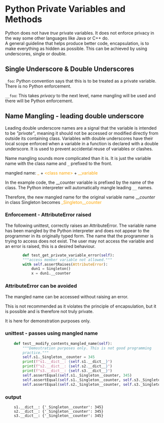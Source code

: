 

# Python Private Variables and Methods

Python does not have _true_ private variables. It does not enforce privacy in the way some other languages like Java or C++ do.  
A general guideline that helps produce better code, encapsulation, is
to make everything as hidden as possible. This can be achieved by using underscores, single or double.
## Single Underscore & Double Underscores

`_foo`: Python convention says that this is to be treated as a private variable. There is no Python enforcement. 

`__foo`: This takes _privacy_ to the next level, name mangling will be used and there will be Python enforcement.



## Name Mangling - leading double underscore
Leading double underscore names are a signal that the variable is
intended to be _"private"_, meaning it should not be accessed or modified directly from outside its containing class. 
Variables with double underscores have their local scope enforced when a variable in a function is declared with a double 
underscore. It is used to prevent accidental reuse of variables or clashes.

Name mangling sounds more complicated than it is. It is just the variable name with the class name and `_` prefixed to the front.

mangled name: <span style="color: orange;">_</span> + <span style="color: orange;">&lt;class name&gt;</span> + <span style="color: orange;">__variable</span>  


In the example code, the __counter variable is prefixed by the name of the class. The Python interpreter will automatically
mangle leading `__` names.




Therefore, the new mangled name for the original variable name ___counter_ in class Singleton becomes <span style="color: orange;">_Singleton__counter</span>





### Enforcement - AttributeError raised

The following unittest, correctly raises an AttributeError. 
The variable name has been mangled by the Python interpreter and does not appear to the programmer in its originally typed form. 
The name that the programmer is trying to access does not exist.
The user may not access the variable and an error is raised, this is a desired behaviour.

```python
        def test_get_private_variable_error(self):
        """access member variable not allowed."""
        with self.assertRaises(AttributeError):
            dun1 = Singleton()
            x = dun1.__counter
```
### AttributeError can be avoided

The mangled name can be accessed without raising an error.

This is not recommended as it violates the principle of encapsulation, but it is possible and is therefore not truly private. 

It is here for demonstration purposes only. 

### unittest - passes using mangled name
```python
    def test__modify_contents_mangled_name(self):
        """Demostration purposes only. This is not good programming
        practice."""
        self.s1._Singleton__counter = 345
        print(f"s1.__dict__: {self.s1.__dict__}")
        print(f"s2.__dict__: {self.s2.__dict__}")
        print(f"s3.__dict__: {self.s3.__dict__}")
        self.assertEqual(self.s1._Singleton__counter, 345)
        self.assertEqual(self.s1._Singleton__counter, self.s3._Singleton__counter)
        self.assertEqual(self.s2._Singleton__counter, self.s3._Singleton__counter)
```
### output

```
    s1.__dict__: {'_Singleton__counter': 345}
    s2.__dict__: {'_Singleton__counter': 345}
    s3.__dict__: {'_Singleton__counter': 345}
```

